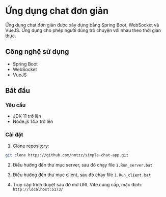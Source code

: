 # Ứng dụng chat đơn giản

Ứng dụng chat đơn giản được xây dựng bằng Spring Boot, WebSocket và VueJS. Ứng dụng cho phép người dùng trò chuyện với nhau theo thời gian thực.

## Công nghệ sử dụng

- Spring Boot
- WebSocket
- VueJS

## Bắt đầu

### Yêu cầu

- JDK 11 trở lên
- Node.js 14.x trở lên

### Cài đặt

1. Clone repository:

```bash
git clone https://github.com/nmtzz/simple-chat-app.git
```

2. Điều hướng đến thư mục server, sau đó chạy file `1.Run_server.bat`

3. Điều hướng đến thư mục client, sau đó chạy file `1.Run_client.bat`

4. Truy cập trình duyệt sau đó mở URL Vite cung cấp, mặc định: `http://localhost:5173/`
